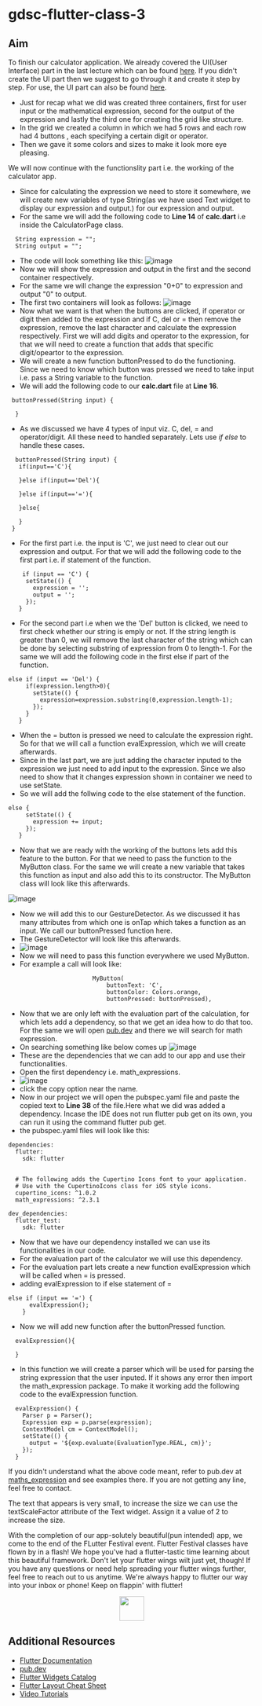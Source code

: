 # gdsc-flutter-class-3

## Aim
To finish our calculator application. We already covered the UI(User Interface) part in the last lecture which can be found [here](https://github.com/rahulmokaria/gdsc-flutter-class-2). If you didn't create the UI part then we suggest to go through it and create it step by step. For use, the UI part can also be found [here](https://github.com/rahulmokaria/flutter_calculator_ui).
- Just for recap what we did was created three containers, first for user input or the mathematical expression, second for the output of the expression and lastly the third one for creating the grid like structure.
- In the grid we created a column in which we had 5 rows and each row had 4 buttons , each specifying a certain digit or operator.
- Then we gave it some colors and sizes to make it look more eye pleasing.

We will now continue with the functionslity part i.e. the working of the calculator app.
- Since for calculating the expression we need to store it somewhere, we will create new variables of type String(as we have used Text widget to display our expression and output.) for our expression and output.
- For the same we will add the following code to **Line 14** of **calc.dart** i.e inside the CalculatorPage class.
```
  String expression = "";
  String output = "";
```
- The code will look something like this:
![image](https://user-images.githubusercontent.com/76885050/229313280-b904a49f-2e9c-42da-9c3e-3f59681bca26.png)
- Now we will show the expression and output in the first and the second container respectively.
- For the same we will change the expression "0+0" to expression and output "0" to output.
- The first two containers will look as follows:
![image](https://user-images.githubusercontent.com/76885050/229313429-f9a90074-6766-484d-a76e-6c371a5316ad.png)
- Now what we want is that when the buttons are clicked, if operator or digit then added to the expression and if C, del or = then remove the expression, remove the last character and calculate the expression respectively. First we will add digits and operator to the expression, for that we will need to create a function that adds that specific digit/opeartor to the expression.
- We will create a new function buttonPressed to do the functioning. Since we need to know which button was pressed we need to take input i.e. pass a String variable to the function.
- We will add the following code to our **calc.dart** file at **Line 16**.
```
 buttonPressed(String input) {
    
  }
```
- As we discussed we have 4 types of input viz. C, del, = and operator/digit. All these need to handled separately. Lets use _if else_ to handle these cases.
 ```
   buttonPressed(String input) {
    if(input=='C'){

    }else if(input=='Del'){

    }else if(input=='='){
      
    }else{
      
    }
  }
 ```
 - For the first part i.e. the input is 'C', we just need to clear out our expression and output. For that we will add the following code to the first part i.e. if statement of the function.
 ```
     if (input == 'C') {
      setState(() {
        expression = '';
        output = '';
      });
    } 
 ```
 - For the second part i.e when we the 'Del' button is clicked, we need to first check whether our string is emply or not. If the string length is greater than 0, we will remove the last character of the string which can be done by selecting substring of expression from 0 to length-1. For the same we will add the following code in the first else if part of the function.
 ```
 else if (input == 'Del') {
      if(expression.length>0){
        setState(() {
          expression=expression.substring(0,expression.length-1);
        });
      }
    }
 ```
 - When the = button is pressed we need to calculate the expression right. So for that we will call a function evalExpression, which we will create afterwards.
  - Since in the last part, we are just adding the character inputed to the expression we just need to add input to the expression. Since we also need to show that it changes expression shown in container we need to use setState.
 - So we will add the follwing code to the else statement of the function.
 ```
 else {
      setState(() {
        expression += input;
      });
    }
 ```
 - Now that we are ready with the working of the buttons lets add this feature to the button. For that we need to pass the function to the MyButton class. For the same we will create a new variable that takes this function as input and also add this to its constructor. The MyButton class will look like this afterwards.

 ![image](https://user-images.githubusercontent.com/76885050/229315831-8b3b090d-4bbe-4dee-bc15-c81e3bf750f4.png)
- Now we will add this to our GestureDetector. As we discussed it has many attributes from which one is onTap which takes a function as an input. We call our buttonPressed function here.
- The GestureDetector will look like this afterwards.
- ![image](https://user-images.githubusercontent.com/76885050/229315899-4f7cc927-d123-4dfd-ae87-450c740bf1bc.png)
- Now we will need to pass this function everywhere we used MyButton.
- For example a call will look like:
```
                        MyButton(
                            buttonText: 'C',
                            buttonColor: Colors.orange,
                            buttonPressed: buttonPressed),
```
- Now that we are only left with the evaluation part of the calculation, for which lets add a dependency, so that we get an idea how to do that too. For the same we will open [pub.dev](https://pub.dev/) and there we will search for math expression.
- On searching something like below comes up
![image](https://user-images.githubusercontent.com/76885050/229316355-92430787-a156-44ff-bd08-122ef752602f.png)
- These are the dependencies that we can add to our app and use their functionalities.
- Open the first dependency i.e. math_expressions.
- ![image](https://user-images.githubusercontent.com/76885050/229316452-e30a978f-965a-4553-b7f9-725ea8f87abb.png)
- click the copy option near the name.
- Now in our project we will open the pubspec.yaml file and paste the copied text to **Line 38** of the file.Here what we did was added a dependency. Incase the IDE does not run flutter pub get on its own, you can run it using the command flutter pub get.
- the pubspec.yaml files will look like this:
```
dependencies:
  flutter:
    sdk: flutter


  # The following adds the Cupertino Icons font to your application.
  # Use with the CupertinoIcons class for iOS style icons.
  cupertino_icons: ^1.0.2
  math_expressions: ^2.3.1

dev_dependencies:
  flutter_test:
    sdk: flutter
```
- Now that we have our dependency installed we can use its functionalities in our code.
- For the evaluation part of the calculator we will use this dependency.
- For the evaluation part lets create a new function evalExpression which will be called when = is pressed.
- adding evalExpression to if else statement of =
```
else if (input == '=') {
      evalExpression();
    }
```
- Now we will add new function after the buttonPressed function.
```
  evalExpression(){
    
  }
```
- In this function we will create a parser which will be used for parsing the string expression that the user inputed. If it shows any error then import the math_expression package. To make it working add the following code to the evalExpression function.
```
  evalExpression() {
    Parser p = Parser();
    Expression exp = p.parse(expression);
    ContextModel cm = ContextModel();
    setState(() {
      output = '${exp.evaluate(EvaluationType.REAL, cm)}';
    });
  }
```
If you didn't understand what the above code meant, refer to pub.dev at [maths_expression](https://pub.dev/packages/math_expressions) and see examples there. If you are not getting any line, feel free to contact.

The text that appears is very small, to increase the size we can use the textScaleFactor attribute of the Text widget. Assign it a value of 2 to increase the size.

With the completion of our app-solutely beautiful(pun intended) app, we come to the end of the FLutter Festival event.
Flutter Festival classes have flown by in a flash! We hope you've had a flutter-tastic time learning about this beautiful framework. Don't let your flutter wings wilt just yet, though! If you have any questions or need help spreading your flutter wings further, feel free to reach out to us anytime. We're always happy to flutter our way into your inbox or phone! Keep on flappin' with flutter!
<center><img src="https://em-content.zobj.net/source/microsoft-teams/337/smiling-face-with-smiling-eyes_1f60a.png" width="50" height = "50" ></center>

## Additional Resources
- [Flutter Documentation](https://docs.flutter.dev/)
- [pub.dev](https://pub.dev/)
- [Flutter Widgets Catalog](https://docs.flutter.dev/development/ui/widgets)
- [Flutter Layout Cheat Sheet](https://medium.com/flutter-community/flutter-layout-cheat-sheet-5363348d037e)
- [Video Tutorials](https://www.youtube.com/playlist?list=PLlxmoA0rQ-Lw6tAs2fGFuXGP13-dWdKsB)
